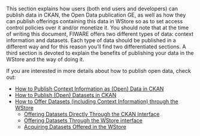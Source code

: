 This section explains how users (both end users and developers) can
publish data in CKAN, the Open Data publication GE, as well as how they
can publish offerings containing this data in WStore so as to set access
control policies over it and/or monetize it. You should note that at the
time of writing this document, FIWARE offers two different types of
data: context information and datasets. Each type of data should be
published in a different way and for this reason you’ll find two
differentiated sections. A third section is devoted to explain the
benefits of publishing your data in the WStore and the way of doing it.

If you are interested in more details about how to publish open data,
check out:

-   [How to Publish Context Information as (Open) Data in
    CKAN](/publishing-open-data-in-fiware/how-to-publish-context-information-as-open-data-in-ckan/)
-   [How to Publish (Open) Datasets in
    CKAN](/publishing-open-data-in-fiware/how-to-publish-open-datasets-in-ckan-2/)
-   [How to Offer Datasets (including Context Information) through the
    WStore](/publishing-open-data-in-fiware/how-to-offer-datasets-including-context-information-through-the-wstore/)
    -   [Offering Datasets Directly Through the CKAN
        Interface](/publishing-open-data-in-fiware/how-to-offer-datasets-including-context-information-through-the-wstore/offering-datasets-directly-through-the-ckan-interface/)
    -   [Offering Datasets Through the WStore
        interface](/publishing-open-data-in-fiware/how-to-offer-datasets-including-context-information-through-the-wstore/offering-datasets-through-the-wstore-interface/)
    -   [Acquiring Datasets Offered in the
        WStore](/publishing-open-data-in-fiware/how-to-offer-datasets-including-context-information-through-the-wstore/acquiring-datasets-offered-in-the-wstore/)

